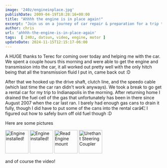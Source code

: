 ```yaml
---
image: '240z/engineinplace.jpg'
publishDate: 2009-04-19T18:28:16+00:00
title: "Ahhhh the engine is in place again!"
excerpt: "Join us on a journey of car repair & preparation for a trip to Indianapolis, complete with engine installation photos and a fun video!"
author: chris
url: 'ahhhh-the-engine-is-in-place-again'
tags:  [ 240z, datsun, video, engine, motor ] 
updateDate: 2024-11-15T12:15:17-06:00
---
```


A HUGE thanks to Terec for coming over today and helping me with the car. We spent a couple hours this morning and were able to get the engine and transmission into the car, it all worked out pretty well with the only hitch being that all the transmission fluid I put in, came back out :D

After that we hooked up the drive shaft, clutch line, and the speedo cable (which last time the car ran didn't work anyways). We took a break to go get a rental car for my trip to Indianapolis in the morning. After returning home I drained the fuel cell of the gas that unfortunately has been in there since August 2007 when the car last ran. I barely had enough gas cans to drain it fully, though I did have to put some of the cans into the rental carâ€¦ I figured out how to safely burn off old fuel though :D

Here are some pictures

<a href="https://www.flickr.com/photos/chammond/3457414214/in/set-72157594465585463/"><img alt="Engine installed!" width="75" height="75" src="https://farm4.static.flickr.com/3513/3457414214_1b4bcfeb92_s.jpg" /></a> <a href="https://www.flickr.com/photos/chammond/3456593535/in/set-72157594465585463/"><img alt="Engine installed!" width="75" height="75" src="https://farm4.static.flickr.com/3567/3456593535_469212999b_s.jpg" /></a> <a href="https://www.flickr.com/photos/chammond/3456591593/in/set-72157594465585463/"><img alt="Read Engine mount" width="75" height="75" src="https://farm4.static.flickr.com/3663/3456591593_99c139e7f2_s.jpg" /></a> <a href="https://www.flickr.com/photos/chammond/3457408426/in/set-72157594465585463/"><img alt="Urethant Steering Coupler " width="75" height="75" src="https://farm4.static.flickr.com/3497/3457408426_fd3e737562_s.jpg" /></a>

and of course the video!
